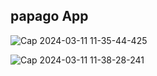## papago App


![Cap 2024-03-11 11-35-44-425](https://github.com/qooqookeke/PapagoApp/assets/151480658/8df2f887-ef8b-4b8e-b802-46d61e2a3462)


![Cap 2024-03-11 11-38-28-241](https://github.com/qooqookeke/PapagoApp/assets/151480658/e36449be-eb50-4f35-9a4f-73f1d3e825c4)
